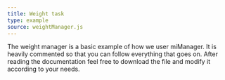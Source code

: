```yaml
---
title: Weight task
type: example
source: weightManager.js
---
```


The weight manager is a basic example of how we user miManager.
It is heavily commented so that you can follow everything that goes on.
After reading the documentation feel free to download the file and modify it according to your needs.
